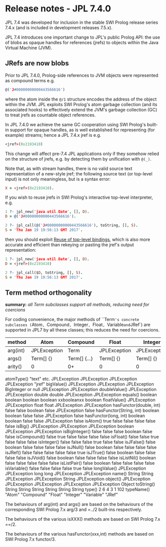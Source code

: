 # Release notes - JPL 7.4.0

JPL 7.4 was developed for inclusion in the stable SWI Prolog release series 7.4.x
(and is included in development releases 7.5.x).

JPL 7.4 introduces one important change to JPL's public Prolog API:
the use of blobs as opaque handles for references (jrefs) to objects within the Java Virtual Machine (JVM).

## JRefs are now blobs

Prior to JPL 7.4.0, Prolog-side references to JVM objects were represented as compound terms e.g.
```prolog
@('J#00000000000443566616')
```
where the atom inside the `@/1` structure encodes the address of the object within the JVM.
JPL exploits SWI Prolog's atom garbage collection (and its associated hooks) to effectively
extend the JVM's garbage collection (GC) to treat jrefs as countable object references.

In JPL 7.4.0 we achieve the same GC cooperation using SWI Prolog's built-in support for opaque handles,
as is well established for representing (for example) streams; hence a JPL 7.4.x jref is e.g.
```prolog
<jref>(0x2193410)
```
This change will affect pre-7.4 JPL applications only if they somehow relied on the structure of jrefs,
e.g. by detecting them by unification with `@(_)`.

Note that, as with stream handles, there is no valid source text representation of a new-style jref;
the following source text (or top-level input) is not only meaningless, but is a syntax error:
```prolog
X = <jref>(0x2193410).
```
If you wish to reuse jrefs in SWI Prolog's interactive top-level interpreter, e.g.
```prolog
1 ?- jpl_new('java.util.Date', [], D).
D = @('J#00000000000443566616').

2 ?- jpl_call(@('J#00000000000443566616'), toString, [], S).
S = 'Thu Jan 19 19:56:13 GMT 2017'.
```
then you should exploit
[Reuse of top-level bindings](http://www.swi-prolog.org/pldoc/man?section=topvars),
which is also more accurate and efficient than rekeying or pasting the jref's output representation:
```prolog
1 ?- jpl_new('java.util.Date', [], D).
D = <jref>(0x2193410)

2 ?- jpl_call($D, toString, [], S).
S = 'Thu Jan 19 19:56:13 GMT 2017'.
```
## Term method orthogonality

**summary:** *all Term subclasses support all methods, reducing need for coercions*

For coding convenience, the major methods of ``Term`'s concrete subclasses
(`Atom`, `Compound`, `Integer`, `Float`, `Variable` and `JRef`) are supported in JPL7 by all these classes;
this reduces the need for coercions.

method | Atom | Compound | Float | Integer | Variable | JRef
------ | ---- | -------- | ----- | ------- | -------- | ----
arg(int) | JPLException | Term | JPLException | JPLException | JPLException | JPLException
args() | Term[] {} | Term[] {...} | Term[] {} | Term[] {} | JPLException | Term[] {}
arity() | 0 | 0+ | 0 | 0 | JPLException | 0
atomType()	"text" etc.	JPLException	JPLException	JPLException	JPLException	"jref"
bigValue()	JPLException	JPLException	JPLException	BigInteger or null	JPLException	JPLException
doubleValue()	JPLException	JPLException	double	double	JPLException	JPLException
equals()	boolean	boolean	boolean	boolean	xxbooleanxx	boolean
floatValue()	JPLException	JPLException	float	float	JPLException	JPLException
hasFunctor(double, int)	false	false	boolean	false	JPLException	false
hasFunctor(String, int)	boolean	boolean	false	false	JPLException	false
hasFunctor(long, int)	boolean	boolean	false	false	JPLException	false
isAtom()	true	false	false	false	false	false
isBig()	JPLException	JPLException	JPLException	boolean	JPLException	JPLException
isBigInteger()	false	false	false	boolean	false	false
isCompound()	false	true	false	false	false	false
isFloat()	false	false	true	false	false	false
isInteger()	false	false	false	true	false	false
isJFalse()	false	boolean	false	false	false	false
isJNull()	false	boolean	false	false	false	false
isJRef()	false	false	false	false	false	true
isJTrue()	false	boolean	false	false	false	false
isJVoid()	false	boolean	false	false	false	false
isListNil()	boolean	false	false	false	false	false
isListPair()	false	boolean	false	false	false	false
isVariable()	false	false	false	false	true	false
longValue()	JPLException	JPLException	long	long	JPLException	JPLException
name()	String	String	JPLException	JPLException	String	JPLException
object()	JPLException	JPLException	JPLException	JPLException	JPLException	Object
toString()	String	String	String	String	String	String
type()	2	6	4	3	1	102
typeName()	"Atom"	"Compound"	"Float"	"Integer"	"Variable"	"JRef"

The behaviours of arg(int) and args() are based on the behaviours of the corresponding SWI Prolog 7.x arg/3 and =../2 built-ins respectively.

The behaviours of the various isXXX() methods are based on SWI Prolog 7.x ==/2.

The behaviours of the various hasFunctor(xxx,int) methods are based on SWI Prolog 7.x functor/3.
